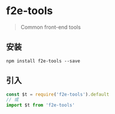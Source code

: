 # f2e-tools

> Common front-end tools

## 安装

``` node
npm install f2e-tools --save
```

## 引入

``` javascript
const $t = require('f2e-tools').default
// 或
import $t from 'f2e-tools'
```
